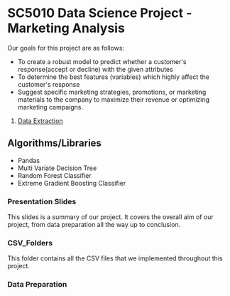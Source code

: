 # SC5010 Data Science Project - Marketing Analysis

Our goals for this project are as follows:

- To create a robust model to predict whether a customer's response(accept or decline) with the given attributes
- To determine the best features (variables) which highly affect the customer's response
- Suggest specific marketing strategies, promotions, or marketing materials to the company to maximize their revenue or optimizing marketing campaigns.

1. [Data Extraction](https://github.com/VilanChan666/SC5010/blob/main/Exercise8_Solutions_U2020092L.ipynb)

## Algorithms/Libraries
- Pandas
- Multi Variate Decision Tree 
- Random Forest Classifier
- Extreme Gradient Boosting Classifier

### Presentation Slides
This slides is a summary of our project. It covers the overall aim of our project, from data preparation all the way up to conclusion.



### CSV_Folders
This folder contains all the CSV files that we implemented throughout this project.

### Data Preparation

